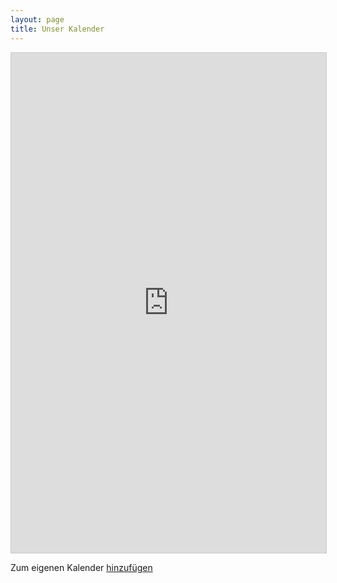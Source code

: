 ```yaml
---
layout: page
title: Unser Kalender
---
```

<div>
<iframe src="https://teamup.com/ksoxt1yh49zs6x8vqb?showHeader=0&showLogo=0&showSearch=0&showProfileAndInfo=0&showSidepanel=0&disableSidepanel=0&showTitle=0&showViewSelector=1&showMenu=1&showAgendaHeader=0&showAgendaDetails=1&showYearViewHeader=1" style="width: 100%; height: 800px; border: 1px solid #cccccc" frameborder="0"></iframe></div>


Zum eigenen Kalender [hinzufügen](https://ics.teamup.com/feed/ksoxt1yh49zs6x8vqb/0.ics)
